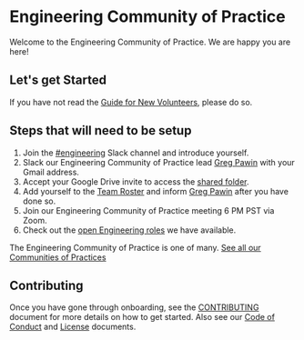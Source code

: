 # Engineering Community of Practice 

Welcome to the Engineering Community of Practice. We are happy you are here!


## Let's get Started

If you have not read the [Guide for New Volunteers](https://www.hackforla.org/getting-started), please do so.  


## Steps that will need to be setup 
1. Join the [#engineering](https://hackforla.slack.com/archives/C01CU709SER) Slack channel and introduce yourself.
1. Slack our Engineering Community of Practice lead [Greg Pawin](https://hackforla.slack.com/team/UUEQF3AJG) with your Gmail address.
1. Accept your Google Drive invite to access the [shared folder](https://drive.google.com/drive/u/0/folders/1xWllQli2wUSsRF9OaSQBBQ1vaY7kRkAT).
1. Add yourself to the [Team Roster](https://docs.google.com/spreadsheets/d/1lK6VziVqPb1FPmX8_z148AEOrpwsEzTPct7Bo7kjaqI/edit) and inform [Greg Pawin](https://hackforla.slack.com/team/UUEQF3AJG) after you have done so.
1. Join our Engineering Community of Practice meeting 6 PM PST via Zoom.
1. Check out the [open Engineering roles](https://github.com/hackforla/engineering/projects/2) we have available.

The Engineering Community of Practice is one of many.  [See all our Communities of Practices](https://github.com/hackforla/communities-of-practice/blob/main/README.md)

## Contributing

Once you have gone through onboarding, see the [CONTRIBUTING](./CONTRIBUTING.md) document for more details on how to get started. Also see our [Code of Conduct](./CODEOFCONDUCT.md) and [License](./LICENSE.txt) documents.
